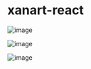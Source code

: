 # xanart-react

![image](https://github.com/AgusSaravia/xanart-react/assets/126606537/4c7f28dd-e5da-49fa-915c-e77d3cd0dc3c)


![image](https://github.com/AgusSaravia/xanart-react/assets/126606537/27f1f9f9-3bd8-4c89-9bf9-e4fa36a75947)

![image](https://github.com/AgusSaravia/xanart-react/assets/126606537/308dbf06-5dcb-48f8-95c2-9ec5da3d0e54)



